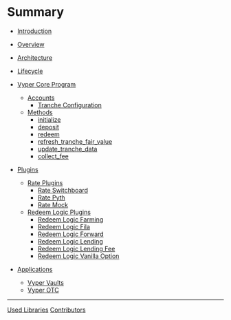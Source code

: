 # Summary

- [Introduction](introduction.md)

- [Overview](overview.md)

- [Architecture](architecture.md)
- [Lifecycle](lifecycle.md)

- [Vyper Core Program]()

  - [Accounts]()
    - [Tranche Configuration]()
  - [Methods]()
    - [initialize]()
    - [deposit]()
    - [redeem]()
    - [refresh_tranche_fair_value]()
    - [update_tranche_data]()
    - [collect_fee]()

- [Plugins]()

  - [Rate Plugins]()
    - [Rate Switchboard]()
    - [Rate Pyth]()
    - [Rate Mock]()
  - [Redeem Logic Plugins]()
    - [Redeem Logic Farming]()
    - [Redeem Logic Fila]()
    - [Redeem Logic Forward]()
    - [Redeem Logic Lending]()
    - [Redeem Logic Lending Fee]()
    - [Redeem Logic Vanilla Option]()

- [Applications]()
  - [Vyper Vaults]()
  - [Vyper OTC]()

---

[Used Libraries](misc/libraries.md)
[Contributors](misc/contributors.md)
